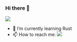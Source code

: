 ### Hi there 👋
![](https://github-readme-stats.vercel.app/api?username=HugePages&line_height=10)
- 🌱 I’m currently learning Rust
- 📫 How to reach me: ![](https://www.btb.sh)
